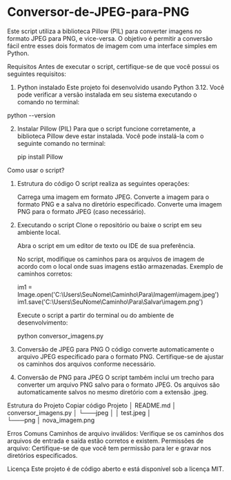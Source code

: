 # Conversor-de-JPEG-para-PNG
Este script utiliza a biblioteca Pillow (PIL) para converter imagens no formato JPEG para PNG, e vice-versa. O objetivo é permitir a conversão fácil entre esses dois formatos de imagem com uma interface simples em Python.


Requisitos
    Antes de executar o script, certifique-se de que você possui os seguintes requisitos:

1. Python instalado
    Este projeto foi desenvolvido usando Python 3.12. Você pode verificar a versão instalada em seu sistema executando o comando no terminal:

python --version

2. Instalar Pillow (PIL)
    Para que o script funcione corretamente, a biblioteca Pillow deve estar instalada. Você pode instalá-la com o seguinte comando no terminal:

    pip install Pillow


Como usar o script?

1. Estrutura do código
    O script realiza as seguintes operações:

    Carrega uma imagem em formato JPEG.
    Converte a imagem para o formato PNG e a salva no diretório especificado.
    Converte uma imagem PNG para o formato JPEG (caso necessário).
   
2. Executando o script
    Clone o repositório ou baixe o script em seu ambiente local.

    Abra o script em um editor de texto ou IDE de sua preferência.

    No script, modifique os caminhos para os arquivos de imagem de acordo com o local onde suas imagens estão armazenadas. Exemplo de caminhos corretos:
   
    im1 = Image.open('C:\\Users\\SeuNome\\Caminho\\Para\\Imagem\\imagem.jpeg')
    im1.save('C:\\Users\\SeuNome\\Caminho\\Para\\Salvar\\imagem.png')
   
    Execute o script a partir do terminal ou do ambiente de desenvolvimento:
   
    python conversor_imagens.py
   
4. Conversão de JPEG para PNG
    O código converte automaticamente o arquivo JPEG especificado para o formato PNG. Certifique-se de ajustar os caminhos dos arquivos conforme necessário.

5. Conversão de PNG para JPEG
    O script também inclui um trecho para converter um arquivo PNG salvo para o formato JPEG. Os arquivos são automaticamente salvos no mesmo diretório com a extensão .jpeg.

Estrutura do Projeto
    Copiar código
    Projeto
    │   README.md
    │   conversor_imagens.py
    │
    └───jpeg
    │   │   test.jpeg
    │   
    └───png
        │   nova_imagem.png
        
Erros Comuns
    Caminhos de arquivo inválidos: Verifique se os caminhos dos arquivos de entrada e saída estão corretos e existem.
    Permissões de arquivo: Certifique-se de que você tem permissão para ler e gravar nos diretórios especificados.

Licença
    Este projeto é de código aberto e está disponível sob a licença MIT.
